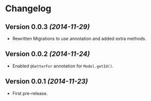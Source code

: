 # Changelog


Version 0.0.3 *(2014-11-29)*
-----------------------------------

 * Rewritten Migrations to use annotation and added extra methods.

Version 0.0.2 *(2014-11-24)*
-----------------------------------

 * Enabled `@GetterFor` annotation for `Model.getId()`.

Version 0.0.1 *(2014-11-23)*
-----------------------------------

 * First pre-release.
